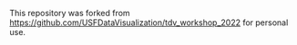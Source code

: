 This repository was forked from https://github.com/USFDataVisualization/tdv_workshop_2022 for personal use.